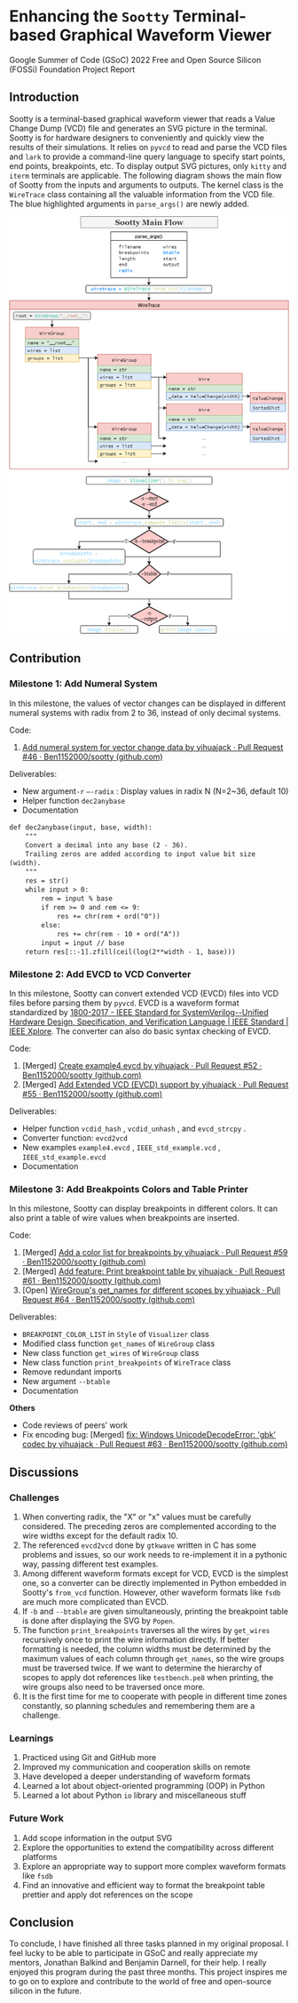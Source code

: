 # Enhancing the `Sootty` Terminal-based Graphical Waveform Viewer

Google Summer of Code (GSoC) 2022 Free and Open Source Silicon (FOSSi) Foundation Project Report

## Introduction

Sootty is a terminal-based graphical waveform viewer that reads a Value Change Dump (VCD) file and generates an SVG picture in the terminal. Sootty is for hardware designers to conveniently and quickly view the results of their simulations. It relies on `pyvcd` to read and parse the VCD files and `lark` to provide a command-line query language to specify start points, end points, breakpoints, etc. To display output SVG pictures, only `kitty` and `iterm` terminals are applicable. The following diagram shows the main flow of Sootty from the inputs and arguments to outputs. The kernel class is the `WireTrace` class containing all the valuable information from the VCD file. The blue highlighted arguments in `parse_args()` are newly added.

![img](sootty-main.drawio.png)

## Contribution

### Milestone 1: **Add Numeral System**

In this milestone, the values of vector changes can be displayed in different numeral systems with radix from 2 to 36, instead of only decimal systems.

Code:

1. [Add numeral system for vector change data by yihuajack · Pull Request #46 · Ben1152000/sootty (github.com)](https://github.com/Ben1152000/sootty/pull/46)

Deliverables:

- New argument`-r` `—-radix` : Display values in radix N (N=2~36, default 10)
- Helper function `dec2anybase`
- Documentation

```
def dec2anybase(input, base, width):
    """
    Convert a decimal into any base (2 - 36).
    Trailing zeros are added according to input value bit size (width).
    """
    res = str()
    while input > 0:
        rem = input % base
        if rem >= 0 and rem <= 9:
            res += chr(rem + ord("0"))
        else:
            res += chr(rem - 10 + ord("A"))
        input = input // base
    return res[::-1].zfill(ceil(log(2**width - 1, base)))
```

### Milestone 2: Add EVCD to VCD Converter

In this milestone, Sootty can convert extended VCD (EVCD) files into VCD files before parsing them by `pyvcd`. EVCD is a waveform format standardized by [1800-2017 - IEEE Standard for SystemVerilog--Unified Hardware Design, Specification, and Verification Language | IEEE Standard | IEEE Xplore](https://ieeexplore.ieee.org/document/8299595). The converter can also do basic syntax checking of EVCD.

Code:

1. [Merged] [Create example4.evcd by yihuajack · Pull Request #52 · Ben1152000/sootty (github.com)](https://github.com/Ben1152000/sootty/pull/52)
2. [Merged] [Add Extended VCD (EVCD) support by yihuajack · Pull Request #55 · Ben1152000/sootty (github.com)](https://github.com/Ben1152000/sootty/pull/55)

Deliverables:

- Helper function `vcdid_hash` , `vcdid_unhash` , and `evcd_strcpy` .
- Converter function: `evcd2vcd`
- New examples `example4.evcd` , `IEEE_std_example.vcd` , `IEEE_std_example.evcd`
- Documentation

### Milestone 3: Add Breakpoints Colors and Table Printer

In this milestone, Sootty can display breakpoints in different colors. It can also print a table of wire values when breakpoints are inserted.

Code:

1. [Merged] [Add a color list for breakpoints by yihuajack · Pull Request #59 · Ben1152000/sootty (github.com)](https://github.com/Ben1152000/sootty/pull/59)
2. [Merged] [Add feature: Print breakpoint table by yihuajack · Pull Request #61 · Ben1152000/sootty (github.com)](https://github.com/Ben1152000/sootty/pull/61)
3. [Open] [WireGroup's get_names for different scopes by yihuajack · Pull Request #64 · Ben1152000/sootty (github.com)](https://github.com/Ben1152000/sootty/pull/64)

Deliverables:

- `BREAKPOINT_COLOR_LIST` in `Style` of `Visualizer` class
- Modified class function `get_names` of `WireGroup` class
- New class function `get_wires` of `WireGroup` class
- New class function `print_breakpoints` of `WireTrace` class
- Remove redundant imports
- New argument `--btable`
- Documentation

**Others**

- Code reviews of peers’ work
- Fix encoding bug: [Merged] [fix: Windows UnicodeDecodeError: 'gbk' codec by yihuajack · Pull Request #63 · Ben1152000/sootty (github.com)](https://github.com/Ben1152000/sootty/pull/63)

## Discussions

### Challenges

1. When converting radix, the "X" or "x" values must be carefully considered. The preceding zeros are complemented according to the wire widths except for the default radix 10.
2. The referenced `evcd2vcd` done by `gtkwave` written in C has some problems and issues, so our work needs to re-implement it in a pythonic way, passing different test examples.
3. Among different waveform formats except for VCD, EVCD is the simplest one, so a converter can be directly implemented in Python embedded in Sootty's `from_vcd` function. However, other waveform formats like `fsdb` are much more complicated than EVCD.
4. If `-b` and `--btable` are given simultaneously, printing the breakpoint table is done after displaying the SVG by `Popen`.
5. The function `print_breakpoints` traverses all the wires by `get_wires` recursively once to print the wire information directly. If better formatting is needed, the column widths must be determined by the maximum values of each column through `get_names`, so the wire groups must be traversed twice. If we want to determine the hierarchy of scopes to apply dot references like `testbench.pe8` when printing, the wire groups also need to be traversed once more.
6. It is the first time for me to cooperate with people in different time zones constantly, so planning schedules and remembering them are a challenge.

### Learnings

1. Practiced using Git and GitHub more
2. Improved my communication and cooperation skills on remote
3. Have developed a deeper understanding of waveform formats
4. Learned a lot about object-oriented programming (OOP) in Python
5. Learned a lot about Python `io` library and miscellaneous stuff

### Future Work 

1. Add scope information in the output SVG
2. Explore the opportunities to extend the compatibility across different platforms
3. Explore an appropriate way to support more complex waveform formats like `fsdb`
4. Find an innovative and efficient way to format the breakpoint table prettier and apply dot references on the scope

## Conclusion

To conclude, I have finished all three tasks planned in my original proposal. I feel lucky to be able to participate in GSoC and really appreciate my mentors, Jonathan Balkind and Benjamin Darnell, for their help. I really enjoyed this program during the past three months. This project inspires me to go on to explore and contribute to the world of free and open-source silicon in the future.
